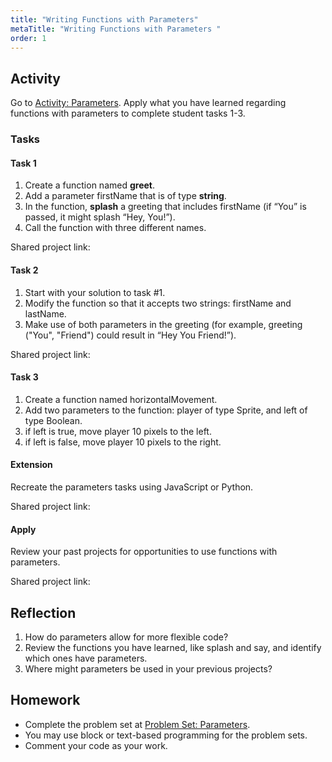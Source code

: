```yaml
---
title: "Writing Functions with Parameters"
metaTitle: "Writing Functions with Parameters "
order: 1
---
```


## Activity

Go to [Activity: Parameters]().  Apply what you have learned regarding functions with parameters to complete student tasks 1-3. 

### Tasks

#### Task 1

1. Create a function named **greet**.
2. Add a parameter firstName that is of type **string**. 
3. In the function, **splash** a greeting that includes firstName (if “You” is passed, it might splash “Hey, You!”). 
4. Call the function with three different names.

Shared project link:<br/>

#### Task 2

1. Start with your solution to task #1.
2. Modify the function so that it accepts two strings: firstName and lastName.
3. Make use of both parameters in the greeting (for example, greeting ("You", "Friend") could result in “Hey You Friend!”).

Shared project link:<br/>

#### Task 3

1. Create a function named horizontalMovement. 
2. Add two parameters to the function: player of type Sprite, and left of type Boolean. 
3. if left is true, move player 10 pixels to the left. 
4. if left is false, move player 10 pixels to the right. 

#### Extension

Recreate the parameters tasks using JavaScript or Python.

Shared project link:<br/>

#### Apply

Review your past projects for opportunities to use functions with parameters.

Shared project link:<br/>

## Reflection

1. How do parameters allow for more flexible code?
2. Review the functions you have learned, like splash and say, and identify which ones have parameters.
3. Where might parameters be used in your previous projects?

## Homework

* Complete the problem set at [Problem Set: Parameters](https://arcade.makecode.com/courses/csintro3/functions/parameters-problems).
* You may use block or text-based programming for the problem sets.
* Comment your code as your work.
